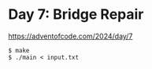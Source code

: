 # Day 7: Bridge Repair

<https://adventofcode.com/2024/day/7>

```shell
$ make
$ ./main < input.txt
```
